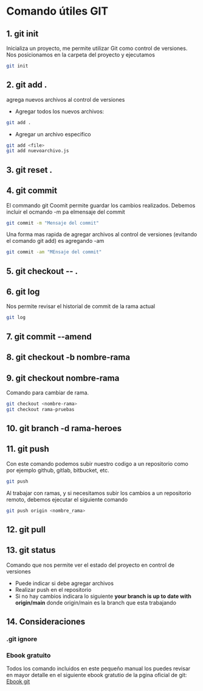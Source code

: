 # Comando útiles GIT

## 1. git init

Inicializa un proyecto, me permite utilizar Git como control de versiones.
Nos posicionamos en la carpeta del proyecto y ejecutamos
```bash
git init
```
## 2. git add .

agrega nuevos archivos al control de versiones

* Agregar todos los nuevos archivos: 
```bash
git add .
```
* Agregar un archivo especifico
```bash
git add <file>
git add nuevoarchivo.js
```
## 3. git reset .
## 4. git commit
El commando git Coomit permite guardar los cambios realizados.
Debemos incluir el ocmando -m pa elmensaje del commit
```bash
git commit -m "Mensaje del commit"
```
Una forma mas rapida de agregar archivos al control de versiones (evitando el comando git add) es agregando -am
```bash
git commit -am "MEnsaje del commit"
```
## 5. git checkout -- .
## 6. git log
Nos permite revisar el historial de commit de la rama actual
```bash
git log 
```
## 7. git commit --amend
## 8. git checkout -b nombre-rama

## 9. git checkout nombre-rama
Comando para cambiar de rama.
```bash
git checkout <nombre-rama>
git checkout rama-pruebas
```
## 10. git branch -d rama-heroes
## 11. git push
Con este comando podemos subir nuestro codigo a un repositorio como por ejemplo github, gitlab, bitbucket, etc.
```bash
git push
```

Al trabajar con ramas, y si necesitamos subir los cambios a un repositorio remoto, debemos ejecutar el siguiente comando
```bash
git push origin <nombre_rama>
```

## 12. git pull
## 13. git status

Comando que nos permite ver el estado del proyecto en control de versiones
* Puede indicar si debe agregar archivos
* Realizar push en el repositorio 
* Si no hay cambios indicara lo siguiente <b>your branch is up to date with origin/main</b> donde origin/main es la branch que esta trabajando 

## 14. Consideraciones
### .git ignore
### Ebook gratuito
Todos los comando incluidos en este pequeño manual los puedes revisar en mayor detalle en el siguiente ebook gratutio de la pgina oficial de git:
[Ebook git](https://git-scm.com/book/es/v2)


